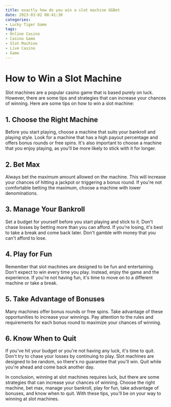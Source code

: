 ```yaml
---
title: exactly how do you win a slot machine GGBet
date: 2023-03-02 08:41:30
categories:
- Lucky Tiger Game
tags:
- Online Casino
- Casino Game
- Slot Machine
- Live Casino
- Game
---
```

# How to Win a Slot Machine

Slot machines are a popular casino game that is based purely on luck. However, there are some tips and strategies that can increase your chances of winning. Here are some tips on how to win a slot machine:

## 1. Choose the Right Machine

Before you start playing, choose a machine that suits your bankroll and playing style. Look for a machine that has a high payout percentage and offers bonus rounds or free spins. It's also important to choose a machine that you enjoy playing, as you'll be more likely to stick with it for longer.

## 2. Bet Max

Always bet the maximum amount allowed on the machine. This will increase your chances of hitting a jackpot or triggering a bonus round. If you're not comfortable betting the maximum, choose a machine with lower denominations.

## 3. Manage Your Bankroll

Set a budget for yourself before you start playing and stick to it. Don't chase losses by betting more than you can afford. If you're losing, it's best to take a break and come back later. Don't gamble with money that you can't afford to lose.

## 4. Play for Fun

Remember that slot machines are designed to be fun and entertaining. Don't expect to win every time you play. Instead, enjoy the game and the experience. If you're not having fun, it's time to move on to a different machine or take a break.

## 5. Take Advantage of Bonuses

Many machines offer bonus rounds or free spins. Take advantage of these opportunities to increase your winnings. Pay attention to the rules and requirements for each bonus round to maximize your chances of winning.

## 6. Know When to Quit

If you've hit your budget or you're not having any luck, it's time to quit. Don't try to chase your losses by continuing to play. Slot machines are designed to be random, so there's no guarantee that you'll win. Quit while you're ahead and come back another day.

In conclusion, winning at slot machines requires luck, but there are some strategies that can increase your chances of winning. Choose the right machine, bet max, manage your bankroll, play for fun, take advantage of bonuses, and know when to quit. With these tips, you'll be on your way to winning at slot machines.